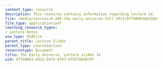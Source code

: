 ```yaml
---
content_type: resource
description: This resource contains information regarding lecture 14.
file: /media/courses/8-286-the-early-universe-fall-2013/6ff99063dd21b4799f03bf92788d878f_MIT8_286F13_lec14.pdf
file_type: application/pdf
learning_resource_types:
- Lecture Notes
ocw_type: OCWFile
parent_title: Lecture Slides
parent_type: CourseSection
resourcetype: Document
title: The Early Universe, Lecture slides 14
uid: 6ff99063-dd21-b479-9f03-bf92788d878f
---
```

